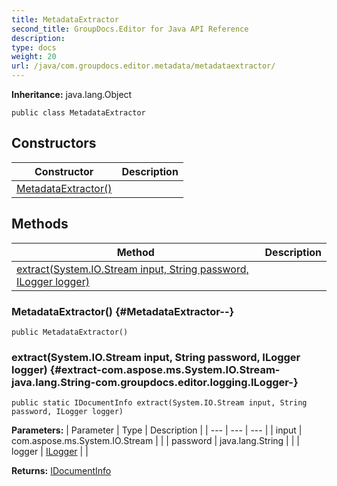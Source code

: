 ```yaml
---
title: MetadataExtractor
second_title: GroupDocs.Editor for Java API Reference
description: 
type: docs
weight: 20
url: /java/com.groupdocs.editor.metadata/metadataextractor/
---
```

**Inheritance:**
java.lang.Object
```
public class MetadataExtractor
```
## Constructors

| Constructor | Description |
| --- | --- |
| [MetadataExtractor()](#MetadataExtractor--) |  |
## Methods

| Method | Description |
| --- | --- |
| [extract(System.IO.Stream input, String password, ILogger logger)](#extract-com.aspose.ms.System.IO.Stream-java.lang.String-com.groupdocs.editor.logging.ILogger-) |  |
### MetadataExtractor() {#MetadataExtractor--}
```
public MetadataExtractor()
```


### extract(System.IO.Stream input, String password, ILogger logger) {#extract-com.aspose.ms.System.IO.Stream-java.lang.String-com.groupdocs.editor.logging.ILogger-}
```
public static IDocumentInfo extract(System.IO.Stream input, String password, ILogger logger)
```




**Parameters:**
| Parameter | Type | Description |
| --- | --- | --- |
| input | com.aspose.ms.System.IO.Stream |  |
| password | java.lang.String |  |
| logger | [ILogger](../../com.groupdocs.editor.logging/ilogger) |  |

**Returns:**
[IDocumentInfo](../../com.groupdocs.editor.metadata/idocumentinfo)
